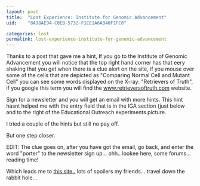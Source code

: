 ```yaml
---
layout: post
title:  "Lost Experience: Institute for Genomic Advancement"
uid:	"8A98AE94-C0EB-5732-F1CE1A6AB40F1FC0"

categories: lost
permalink: lost-experience-institute-for-genomic-advancement
---
```

Thanks to a post that gave me a hint, If you go to the Institute of Genomic Advancement you will notice that the top right hand corner has that eery shaking that you get when there is a clue alert on the site, if you mouse over some of the cells that are depicted as "Comparing Normal Cell and Mutant Cell" you can see some words displayed on the X-ray:
"Retrievers of Truth", if you google this term you will find the
<a href="http://www.retrieversoftruth.com">www.retrieversoftruth.com</a> website.

Sign for a newsletter and you will get an email with more hints. This hint hasnt helped me with the entry field that is in the IGA section (just below and to the right of the Educational Outreach experiments picture.

I tried a couple of the hints but still no pay off. 

But one step closer.

EDIT: The clue goes on, after you have got the email, go back, and enter the word "porter" to the newsletter sign up... ohh.. lookee here, some forums... reading time!

Which leads me to <a href="http://emri.perception.net/">this site..</a> lots of spoilers my friends... travel down the rabbit hole...